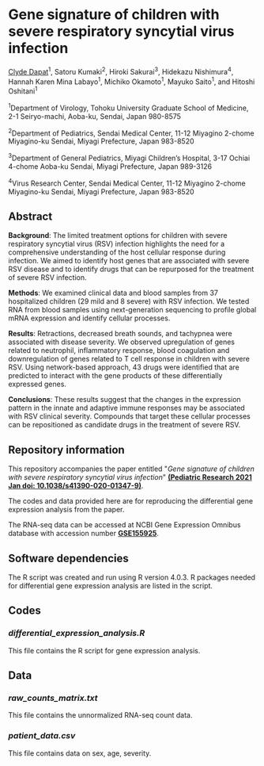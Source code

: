 # Gene signature of children with severe respiratory syncytial virus infection
 
[Clyde Dapat](https://orcid.org/0000-0002-7616-4680)<sup>1</sup>, Satoru Kumaki<sup>2</sup>, Hiroki Sakurai<sup>3</sup>, Hidekazu Nishimura<sup>4</sup>, Hannah Karen Mina Labayo<sup>1</sup>, Michiko Okamoto<sup>1</sup>, Mayuko Saito<sup>1</sup>, and Hitoshi Oshitani<sup>1</sup>

<sup>1</sup>Department of Virology, Tohoku University Graduate School of Medicine, 2-1 Seiryo-machi, Aoba-ku, Sendai, Japan 980-8575

<sup>2</sup>Department of Pediatrics, Sendai Medical Center, 11-12 Miyagino 2-chome Miyagino-ku Sendai, Miyagi Prefecture, Japan 983-8520

<sup>3</sup>Department of General Pediatrics, Miyagi Children’s Hospital, 3-17 Ochiai 4-chome Aoba-ku Sendai, Miyagi Prefecture, Japan 989-3126

<sup>4</sup>Virus Research Center, Sendai Medical Center, 11-12 Miyagino 2-chome Miyagino-ku Sendai, Miyagi Prefecture, Japan 983-8520

## Abstract

**Background**:  The limited treatment options for children with severe respiratory syncytial virus (RSV) infection highlights the need for a comprehensive understanding of the host cellular response during infection. We aimed to identify host genes that are associated with severe RSV disease and to identify drugs that can be repurposed for the treatment of severe RSV infection. 

**Methods**: We examined clinical data and blood samples from 37 hospitalized children (29 mild and 8 severe) with RSV infection.  We tested RNA from blood samples using next-generation sequencing to profile global mRNA expression and identify cellular processes.

**Results**: Retractions, decreased breath sounds, and tachypnea were associated with disease severity. We observed upregulation of genes related to neutrophil, inflammatory response, blood coagulation and downregulation of genes related to T cell response in children with severe RSV.  Using network-based approach, 43 drugs were identified that are predicted to interact with the gene products of these differentially expressed genes.

**Conclusions**: These results suggest that the changes in the expression pattern in the innate and adaptive immune responses may be associated with RSV clinical severity. Compounds that target these cellular processes can be repositioned as candidate drugs in the treatment of severe RSV. 


## Repository information
This repository accompanies the paper entitled "*Gene signature of children with severe respiratory syncytial virus infection*" **[(Pediatric Research 2021 Jan doi: 10.1038/s41390-020-01347-9)](https://pubmed.ncbi.nlm.nih.gov/33510411/)**. 

The codes and data provided here are for reproducing the differential gene expression analysis from the paper.

The RNA-seq data can be accessed at NCBI Gene Expression Omnibus database with accession number **[GSE155925](https://www.ncbi.nlm.nih.gov/geo/query/acc.cgi?acc=GSE155925)**.


## Software dependencies
The R script was created and run using R version 4.0.3. R packages needed for differential gene expression analysis are listed in the script. 

## Codes
### *differential_expression_analysis.R*
This file contains the R script for gene expression analysis.

## Data
### *raw_counts_matrix.txt*
This file contains the unnormalized RNA-seq count data.

### *patient_data.csv*
This file contains data on sex, age, severity.